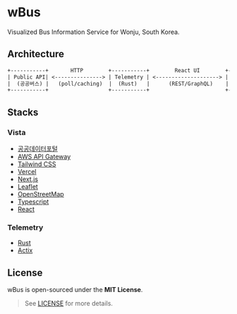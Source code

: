 # wBus

Visualized Bus Information Service for Wonju, South Korea.

## Architecture

```txt
+-----------+       HTTP        +-----------+        React UI        +----------+
| Public API| <---------------> | Telemetry | <--------------------> |  Vista   |
|  (공공버스) |   (poll/caching)  |  (Rust)   |      (REST/GraphQL)    | (Next.js)|
+-----------+                   +-----------+                        +----------+
```

## Stacks

### Vista

- [공공데이터포털](https://www.data.go.kr/)
- [AWS API Gateway](https://aws.amazon.com/ko/api-gateway/)
- [Tailwind CSS](https://tailwindcss.com/)
- [Vercel](https://vercel.com/)
- [Next.js](https://nextjs.org/)
- [Leaflet](https://leafletjs.com/)
- [OpenStreetMap](https://www.openstreetmap.org/)
- [Typescript](https://www.typescriptlang.org/)
- [React](https://reactjs.org/)

### Telemetry

- [Rust](https://www.rust-lang.org/)
- [Actix](https://actix.rs/)

## License

wBus is open-sourced under the **MIT License**.

> See [LICENSE](./LICENSE) for more details.

